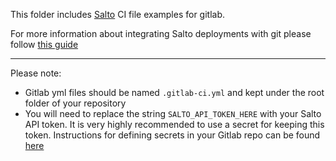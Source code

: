 This folder includes [Salto](https://www.salto.io/) CI file examples for gitlab. 

For more information about integrating Salto deployments with git please follow [this guide](https://help.salto.io/en/articles/7182069-integrating-pull-requests-and-automating-with-salto)

___

Please note:
- Gitlab yml files should be named `.gitlab-ci.yml` and kept under the root folder of your repository
- You will need to replace the string `SALTO_API_TOKEN_HERE` with your Salto API token. It is very highly recommended to use a secret for keeping this token. Instructions for defining secrets in your Gitlab repo can be found [here](https://docs.gitlab.com/ee/ci/secrets/)